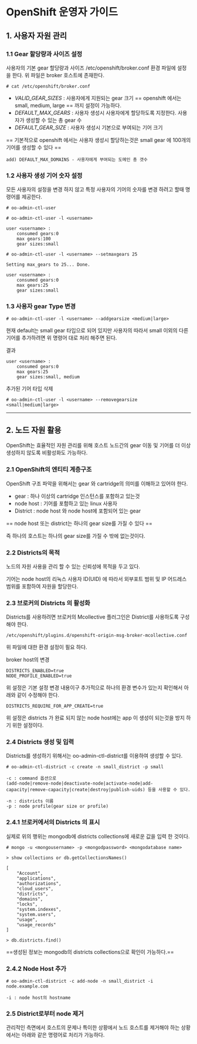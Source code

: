 # OpenShift 운영자 가이드

## 1. 사용자 자원 관리

### 1.1 Gear 할당량과 사이즈 설정

사용자의 기본 gear 할당량과 사이즈  /etc/openshift/broker.conf 환경 파일에 설정을 한다.
위 파일은 broker 호스트에 존재한다.

```
# cat /etc/openshift/broker.conf
```

* *VALID_GEAR_SIZES* : 사용자에게 지원되는 gear 크기 == openshift 에서는 small, medium, large == 까지 설정이 가능하다.
* *DEFAULT_MAX_GEARS* : 사용자 생성시 사용자에게 할당하도록 지정한다. 사용자가 생성할 수 있는 총 gear 수
* *DEFAULT_GEAR_SIZE* : 사용자 생성시 기본으로 부여되는 기어 크기

== 기본적으로 openshift 에서는 사용자 생성시 할당하는것은 small gear 에 100개의 기어를 생성할 수 있다 ==

``` add) DEFAULT_MAX_DOMAINS - 사용자에게 부여되는 도메인 총 갯수 ```

### 1.2 사용자 생성 기어 숫자 설정

모든 사용자의 설정을 변경 하지 않고 특정 사용자의 기어의 숫자를 변경 하려고 할때 명령어를 제공한다.

```
# oo-admin-ctl-user

# oo-admin-ctl-user -l <username>

user <username> :
	consumed gears:0
    max gears:100
	gear sizes:small

# oo-admin-ctl-user -l <username> --setmaxgears 25

Setting max_gears to 25... Done.

user <username> :
	consumed gears:0
    max gears:25
	gear sizes:small
```

### 1.3 사용자 gear Type 변경

```
# oo-admin-ctl-user -l <username> --addgearsize <medium|large>
```

현재 default는 small gear 타입으로 되어 있지만 사용자의 따라서 small 이외의 다른 기어를 추가하려면 위 명령어 대로 처리 해주면 된다.

결과
```
user <username> :
	consumed gears:0
    max gears:25
	gear sizes:small, medium
```

추가된 기어 타입 삭제

```
# oo-admin-ctl-user -l <username> --removegearsize <small|medium|large>
```
---
## 2. 노드 자원 활용
OpenShift는 효율적인 자원 관리를 위해 호스트 노드간의 gear 이동 및 기어를 더 이상 생성하지 않도록 비활성화도 가능하다.

### 2.1 OpenShift의 엔티티 계층구조

OpenShift 구조 파악을 위해서는 gear 와 cartridge의 의미를 이해하고 있어야 한다.

* gear : 하나 이상의 cartridge 인스턴스를 포함하고 있는것
* node host : 기어를 포함하고 있는 linux 사용자
* District : node host 와 node host에 포함되어 있는 gear

== node host 또는 district는 하나의 gear size를 가질 수 있다 ==

즉 하나의 호스트는 하나의 gear size를 가질 수 밖에 없는것이다.

### 2.2 Districts의 목적
노드의 자원 사용을 관리 할 수 있는 신뢰성에 목적을 두고 있다.

기어는 node host의 리눅스 사용자 ID(UID) 에 따라서 외부포트 범위 및 IP 어드레스 범위를 포함하여 자원을 할당한다.

### 2.3 브로커의 Districts 의 활성화

Districts를 사용하려면 브로커의 Mcollective 플러그인은 District를 사용하도록 구성해야 한다.
```
/etc/openshift/plugins.d/openshift-origin-msg-broker-mcollective.conf
```
위 파일에 대한 환경 설정이 필요 하다.

broker host의 변경
```
DISTRICTS_ENABLED=true
NODE_PROFILE_ENABLED=true
```
위 설정은 기본 설정 변경 내용이구 추가적으로 하나의 환경 변수가 있는지 확인해서 아래와 같이 수정해야 한다.

```
DISTRICTS_REQUIRE_FOR_APP_CREATE=true
```
위 설정은 districts 가 완료 되지 않는 node host에는 app 이 생성이 되는것을 방지 하기 위한 설정이다.

### 2.4 Districts 생성 및 입력

Districts를 생성하기 위해서는 oo-admin-ctl-district를 이용하여 생성할 수 있다.

```
# oo-admin-ctl-district -c create -n small_district -p small
```

```
-c : command 옵션으로
(add-node|remove-node|deactivate-node|activate-node|add-capacity|remove-capacity|create|destroy|publish-uids) 등을 사용할 수 있다.

-n : districts 이름
-p : node profile(gear size or profile)
```
### 2.4.1 브로커에서의 Districts 의 표시
실제로 위의 행위는 mongodb에 districts collections에 새로운 값을 입력 한 것이다.
```
# mongo -u <mongousername> -p <mongodpassword> <mongodatabase name>
```
```
> show collections or db.getCollectionsNames()
```

```
[
	"Account",
	"applications",
	"authorizations",
	"cloud_users",
	"districts",
	"domains",
	"locks",
	"system.indexes",
	"system.users",
	"usage",
	"usage_records"
]
```

```
> db.districts.find()
```

==생성된 정보는 mongodb의 districts collections으로 확인이 가능하다.==

### 2.4.2 Node Host 추가

```
# oo-admin-ctl-district -c add-node -n small_district -i node.example.com
```

```
-i : node host의 hostname
```

### 2.5 District로부터 node 제거

관리적인 측면에서 호스트의 문제나 특이한 상황에서 노드 호스트를 제거해야 하는 상황에서는 아래와 같은 명령어로 처리가 가능하다.

```










